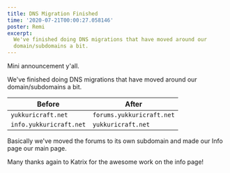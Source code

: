 ```yaml
---
title: DNS Migration Finished
time: '2020-07-21T00:00:27.058146'
poster: Remi
excerpt:
  We've finished doing DNS migrations that have moved around our
  domain/subdomains a bit.
---
```


Mini announcement y'all.

We've finished doing DNS migrations that have moved around our domain/subdomains
a bit.

| Before                  | After                     |
| ----------------------- | ------------------------- |
| `yukkuricraft.net`      | `forums.yukkuricraft.net` |
| `info.yukkuricraft.net` | `yukkuricraft.net`        |

Basically we've moved the forums to its own subdomain and made our Info page our
main page.

Many thanks again to Katrix for the awesome work on the info page!
